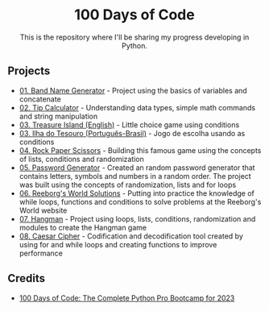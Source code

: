 <div align="center">
<h1> 100 Days of Code</h1>

<div>
This is the repository where I'll be sharing my progress developing in Python.
</div>
  
<div align = "left">
  <h2> Projects </h2>
  <ul>
    <li><a href="https://github.com/benattimatheus/100DaysPython/blob/main/Project1BandName.ipynb">01. Band Name Generator</a> - Project using the basics of variables and concatenate</li>
    <li><a href="https://github.com/benattimatheus/100DaysPython/blob/main/Project2TipCalculator.ipynb">02. Tip Calculator</a> - Understanding data types, simple math commands and string manipulation</li>
    <li><a href="https://github.com/benattimatheus/100DaysPython/blob/main/Project3ENTreasureIsland.ipynb">03. Treasure Island (English)</a> - Little choice game using conditions</li>
    <li><a href="https://github.com/benattimatheus/100DaysPython/blob/main/Projeto3PTBRIlhaDoTesouro.ipynb">03. Ilha do Tesouro (Português-Brasil)</a> - Jogo de escolha usando as conditions</li>
    <li><a href="https://github.com/benattimatheus/100DaysPython/blob/main/Project4RockPaperScissors.ipynb">04. Rock Paper Scissors</a> - Building this famous game using the concepts of lists, conditions and randomization</li>
    <li><a href="https://github.com/benattimatheus/100DaysPython/blob/main/Project5PasswordGenerator.ipynb">05. Password Generator</a> - Created an random password generator that contains letters, symbols and numbers in a random order. The project was built using the concepts of randomization, lists and for loops</li>
    <li><a href="https://github.com/benattimatheus/100DaysPython/blob/main/Project6Reeborg'sMaze.ipynb">06. Reeborg's World Solutions</a> - Putting into practice the knowledge of while loops, functions and conditions to solve problems at the Reeborg's World website</li>
    <li><a href="https://github.com/benattimatheus/100DaysPython/tree/main/Project7HangMan">07. Hangman</a> - Project using loops, lists, conditions, randomization and modules to create the Hangman game</li>
    <li><a href="https://github.com/benattimatheus/100DaysPython/tree/main/Project8CaesarCipher">08. Caesar Cipher</a> - Codification and decodification tool created by using for and while loops and creating functions to improve performance</li>
</div>
      
<div align = "left">
  <h2>Credits</h2>
  <ul>
    <li><a href="https://www.udemy.com/course/100-days-of-code/">100 Days of Code: The Complete Python Pro Bootcamp for 2023</a></li>
</div>
